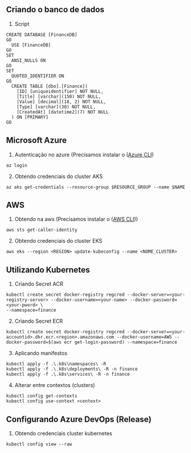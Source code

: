## Criando o banco de dados

1. Script
```
CREATE DATABASE [FinanceDB]
GO
  USE [FinanceDB]
GO
SET
  ANSI_NULLS ON
GO
SET
  QUOTED_IDENTIFIER ON
GO
  CREATE TABLE [dbo].[Finance](
    [ID] [uniqueidentifier] NOT NULL,
    [Title] [varchar](150) NOT NULL,
    [Value] [decimal](18, 2) NOT NULL,
    [Type] [varchar](30) NOT NULL,
    [CreatedAt] [datetime2](7) NOT NULL
  ) ON [PRIMARY]
GO   
```

## Microsoft Azure
1. Autenticação no azure (Precisamos instalar o ([Azure CLI](https://docs.microsoft.com/pt-br/cli/azure/install-azure-cli))
```
az login
```
2. Obtendo credenciais do cluster AKS 
```
az aks get-credentials --resource-group $RESOURCE_GROUP --name $NAME
```

## AWS 
1. Obtendo na aws (Precisamos instalar o ([AWS CLI](https://aws.amazon.com/pt/cli/)))
```
aws sts get-caller-identity
```
2. Obtendo credenciais do cluster EKS
```
aws eks --region <REGION> update-kubeconfig --name <NOME_CLUSTER>
```

## Utilizando Kubernetes
1. Criando Secret ACR
```
kubectl create secret docker-registry regcred --docker-server=<your-registry-server> --docker-username=<your-name> --docker-password=<your-pword> \
--namespace=finance
```
2. Criando Secret ECR
```
kubectl create secret docker-registry regcred --docker-server=<your-accountid>.dkr.ecr.<region>.amazonaws.com --docker-username=AWS --docker-password=$(aws ecr get-login-password) --namespace=finance
```

3. Aplicando manifestos
```
kubectl apply -f .\.k8s\namespaces\ -R
kubectl apply -f .\.k8s\deployments\ -R -n finance
kubectl apply -f .\.k8s\services\ -R -n finance
```

4. Alterar entre contextos (clusters)
```
kubectl config get-contexts
kubectl config use-context <context>
```

## Configurando Azure DevOps (Release)
1. Obtendo credenciais cluster kubernetes 
```
kubectl config view --raw
```